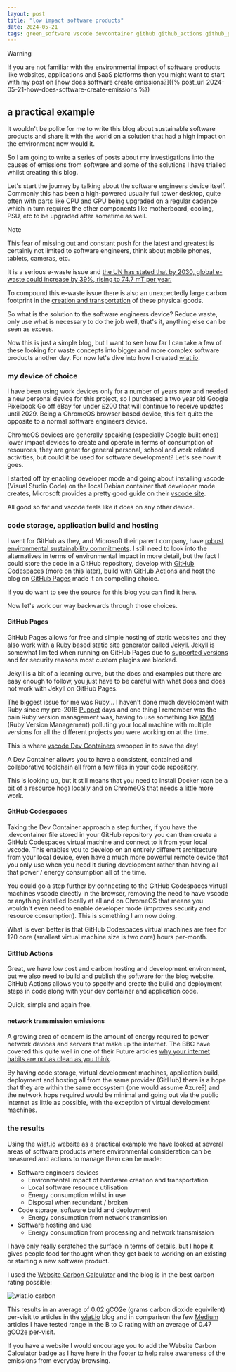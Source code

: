 ```yaml
---
layout: post
title: "low impact software products"
date: 2024-05-21
tags: green_software vscode devcontainer github github_actions github_pages github_codespaces jekyll website_carbon_calculator
---
```


> [!WARNING]
> If you are not familiar with the environmental impact of software products like websites, applications and SaaS platforms then you might want to start with my post on [how does software create emissions?]({% post_url 2024-05-21-how-does-software-create-emissions %})

## a practical example

It wouldn't be polite for me to write this blog about sustainable software products and share it with the world on a solution that had a high impact on the environment now would it.

So I am going to write a series of posts about my investigations into the causes of emissions from software and some of the solutions I have trialled whilst creating this blog.

Let's start the journey by talking about the software engineers device itself.  Commonly this has been a high-powered usually full tower desktop, quite often with parts like CPU and GPU being upgraded on a regular cadence which in turn requires the other components like motherboard, cooling, PSU, etc to be upgraded after sometime as well.

> [!NOTE]
> This fear of missing out and constant push for the latest and greatest is certainly not limited to software engineers, think about mobile phones, tablets, cameras, etc.
>
> It is a serious e-waste issue and [the UN has stated that by 2030, global e-waste could increase by 39%, rising to 74.7 mT per year.](https://www.tier1.com/e-waste-are-we-literally-throwing-away-millions-of-pounds/)

To compound this e-waste issue there is also an unexpectedly large carbon footprint in the [creation and transportation](https://circularcomputing.com/news/carbon-footprint-laptop/) of these physical goods.

So what is the solution to the software engineers device?  Reduce waste, only use what is necessary to do the job well, that's it, anything else can be seen as excess.

Now this is just a simple blog, but I want to see how far I can take a few of these looking for waste concepts into bigger and more complex software products another day.  For now let's dive into how I created [wiat.io](https://wiat.io/).

### my device of choice

I have been using work devices only for a number of years now and needed a new personal device for this project, so I purchased a two year old Google Pixelbook Go off eBay for under £200 that will continue to receive updates until 2029.  Being a ChromeOS browser based device, this felt quite the opposite to a normal software engineers device.

ChromeOS devices are generally speaking (especially Google built ones) lower impact devices to create and operate in terms of consumption of resources, they are great for general personal, school and work related activities, but could it be used for software development?  Let's see how it goes.

I started off by enabling developer mode and going about installing vscode (Visual Studio Code) on the local Debian container that developer mode creates, Microsoft provides a pretty good guide on their [vscode site](https://code.visualstudio.com/blogs/2020/12/03/chromebook-get-started).

All good so far and vscode feels like it does on any other device.

### code storage, application build and hosting

I went for GitHub as they, and Microsoft their parent company, have [robust environmental sustainability commitments](https://github.blog/2021-04-22-environmental-sustainability-github/).  I still need to look into the alternatives in terms of environmental impact in more detail, but the fact I could store the code in a GitHub repository, develop with [GitHub Codespaces](https://github.com/features/codespaces) (more on this later), build with [GitHub Actions](https://github.com/features/actions) and host the blog on [GitHub Pages](https://pages.github.com/) made it an compelling choice.

If you do want to see the source for this blog you can find it [here](https://github.com/steve-hawkins/waste-is-a-thief).

Now let's work our way backwards through those choices.

#### GitHub Pages

GitHub Pages allows for free and simple hosting of static websites and they also work with a Ruby based static site generator called [Jekyll](https://jekyllrb.com/).  Jekyll is somewhat limited when running on GitHub Pages due to [supported versions](https://pages.github.com/versions/) and for security reasons most custom plugins are blocked.

Jekyll is a bit of a learning curve, but the docs and examples out there are easy enough to follow, you just have to be careful with what does and does not work with Jekyll on GitHub Pages.

The biggest issue for me was Ruby...  I haven't done much development with Ruby since my pre-2018 [Puppet](https://www.puppet.com/) days and one thing I remember was the pain Ruby version management was, having to use something like [RVM](https://rvm.io/) (Ruby Version Management) polluting your local machine with multiple versions for all the different projects you were working on at the time.

This is where [vscode Dev Containers](https://code.visualstudio.com/docs/devcontainers/tutorial) swooped in to save the day!

A Dev Container allows you to have a consistent, contained and collaborative toolchain all from a few files in your code repository.

This is looking up, but it still means that you need to install Docker (can be a bit of a resource hog) locally and on ChromeOS that needs a little more work.

#### GitHub Codespaces

Taking the Dev Container approach a step further, if you have the .devcontainer file stored in your GitHub repository you can then create a GitHub Codespaces virtual machine and connect to it from your local vscode.  This enables you to develop on an entirely different architecture from your local device, even have a much more powerful remote device that you only use when you need it during development rather than having all that power / energy consumption all of the time.

You could go a step further by connecting to the GitHub Codespaces virtual machines vscode directly in the browser, removing the need to have vscode or anything installed locally at all and on ChromeOS that means you wouldn't even need to enable developer mode (improves security and resource consumption).  This is something I am now doing.

What is even better is that GitHub Codespaces virtual machines are free for 120 core (smallest virtual machine size is two core) hours per-month.

#### GitHub Actions

Great, we have low cost and carbon hosting and development environment, but we also need to build and publish the software for the blog website.  GitHub Actions allows you to specify and create the build and deployment steps in code along with your dev container and application code.

Quick, simple and again free.

#### network transmission emissions

A growing area of concern is the amount of energy required to power network devices and servers that make up the internet.  The BBC have covered this quite well in one of their Future articles [why your internet habits are not as clean as you think](https://www.bbc.com/future/article/20200305-why-your-internet-habits-are-not-as-clean-as-you-think).

By having code storage, virtual development machines, application build, deployment and hosting all from the same provider (GitHub) there is a hope that they are within the same ecosystem (one would assume Azure?) and the network hops required would be minimal and going out via the public internet as little as possible, with the exception of virtual development machines.

### the results

Using the [wiat.io](https://wiat.io/) website as a practical example we have looked at several areas of software products where environmental consideration can be measured and actions to manage them can be made:

- Software engineers devices
  - Environmental impact of hardware creation and transportation
  - Local software resource utilisation
  - Energy consumption whilst in use
  - Disposal when redundant / broken
- Code storage, software build and deployment
  - Energy consumption from network transmission
- Software hosting and use
  - Energy consumption from processing and network transmission

I have only really scratched the surface in terms of details, but I hope it gives people food for thought when they get back to working on an existing or starting a new software product.

I used the [Website Carbon Calculator](https://www.websitecarbon.com/) and the blog is in the best carbon rating possible:

![wiat.io carbon]({{site.baseurl}}/assets/wiat-io-carbon.png)

This results in an average of 0.02 gCO2e (grams carbon dioxide equivilent) per-visit to articles in the [wiat.io](https://wiat.io/) blog and in comparison the few [Medium](https://medium.com/) articles I have tested range in the B to C rating with an average of 0.47 gCO2e per-visit.

If you have a website I would encourage you to add the Website Carbon Calculator badge as I have here in the footer to help raise awareness of the emissions from everyday browsing.

